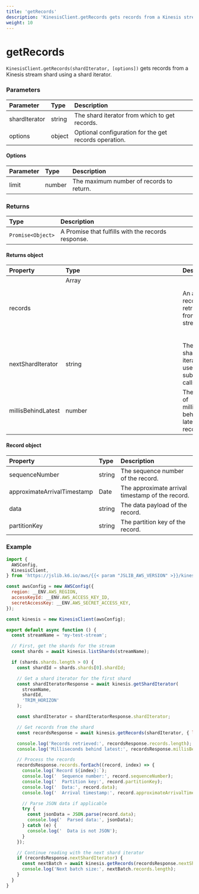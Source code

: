 ```yaml
---
title: 'getRecords'
description: 'KinesisClient.getRecords gets records from a Kinesis stream shard'
weight: 10
---
```


# getRecords

`KinesisClient.getRecords(shardIterator, [options])` gets records from a Kinesis stream shard using a shard iterator.

### Parameters

| Parameter     | Type   | Description                                           |
| :------------ | :----- | :---------------------------------------------------- |
| shardIterator | string | The shard iterator from which to get records.         |
| options       | object | Optional configuration for the get records operation. |

#### Options

| Parameter | Type   | Description                              |
| :-------- | :----- | :--------------------------------------- |
| limit     | number | The maximum number of records to return. |

### Returns

| Type              | Description                                        |
| :---------------- | :------------------------------------------------- |
| `Promise<Object>` | A Promise that fulfills with the records response. |

#### Returns object

| Property           | Type          | Description                                          |
| :----------------- | :------------ | :--------------------------------------------------- |
| records            | Array<Object> | An array of records retrieved from the stream.       |
| nextShardIterator  | string        | The next shard iterator to use for subsequent calls. |
| millisBehindLatest | number        | The number of milliseconds behind the latest record. |

#### Record object

| Property                    | Type   | Description                                      |
| :-------------------------- | :----- | :----------------------------------------------- |
| sequenceNumber              | string | The sequence number of the record.               |
| approximateArrivalTimestamp | Date   | The approximate arrival timestamp of the record. |
| data                        | string | The data payload of the record.                  |
| partitionKey                | string | The partition key of the record.                 |

### Example


<!-- md-k6:skip -->

```javascript
import {
  AWSConfig,
  KinesisClient,
} from 'https://jslib.k6.io/aws/{{< param "JSLIB_AWS_VERSION" >}}/kinesis.js';

const awsConfig = new AWSConfig({
  region: __ENV.AWS_REGION,
  accessKeyId: __ENV.AWS_ACCESS_KEY_ID,
  secretAccessKey: __ENV.AWS_SECRET_ACCESS_KEY,
});

const kinesis = new KinesisClient(awsConfig);

export default async function () {
  const streamName = 'my-test-stream';

  // First, get the shards for the stream
  const shards = await kinesis.listShards(streamName);

  if (shards.shards.length > 0) {
    const shardId = shards.shards[0].shardId;

    // Get a shard iterator for the first shard
    const shardIteratorResponse = await kinesis.getShardIterator(
      streamName,
      shardId,
      'TRIM_HORIZON'
    );

    const shardIterator = shardIteratorResponse.shardIterator;

    // Get records from the shard
    const recordsResponse = await kinesis.getRecords(shardIterator, { limit: 10 });

    console.log('Records retrieved:', recordsResponse.records.length);
    console.log('Milliseconds behind latest:', recordsResponse.millisBehindLatest);

    // Process the records
    recordsResponse.records.forEach((record, index) => {
      console.log(`Record ${index}:`);
      console.log('  Sequence number:', record.sequenceNumber);
      console.log('  Partition key:', record.partitionKey);
      console.log('  Data:', record.data);
      console.log('  Arrival timestamp:', record.approximateArrivalTimestamp);

      // Parse JSON data if applicable
      try {
        const jsonData = JSON.parse(record.data);
        console.log('  Parsed data:', jsonData);
      } catch (e) {
        console.log('  Data is not JSON');
      }
    });

    // Continue reading with the next shard iterator
    if (recordsResponse.nextShardIterator) {
      const nextBatch = await kinesis.getRecords(recordsResponse.nextShardIterator, { limit: 5 });
      console.log('Next batch size:', nextBatch.records.length);
    }
  }
}
```

